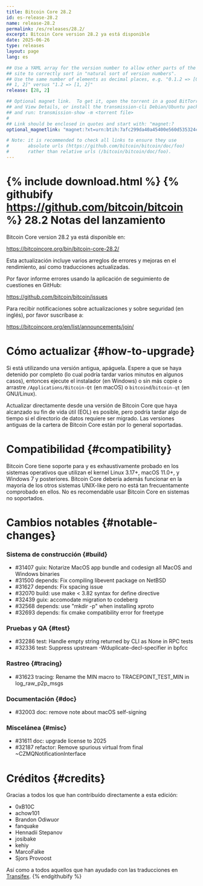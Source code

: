```yaml
---
title: Bitcoin Core 28.2
id: es-release-28.2
name: release-28.2
permalink: /es/releases/28.2/
excerpt: Bitcoin Core version 28.2 ya está disponible 
date: 2025-06-26
type: releases
layout: page
lang: es

## Use a YAML array for the version number to allow other parts of the
## site to correctly sort in "natural sort of version numbers".
## Use the same number of elements as decimal places, e.g. "0.1.2 => [0,
## 1, 2]" versus "1.2 => [1, 2]"
release: [28, 2]

## Optional magnet link.  To get it, open the torrent in a good BitTorrent client
## and View Details, or install the transmission-cli Debian/Ubuntu package
## and run: transmission-show -m <torrent file>
#
## Link should be enclosed in quotes and start with: "magnet:?
optional_magnetlink: "magnet:?xt=urn:btih:7afc299da40a45400e560d535324c7147fc47a20&dn=bitcoin-core-28.2&tr=udp%3A%2F%2Ftracker.openbittorrent.com%3A80&tr=udp%3A%2F%2Ftracker.opentrackr.org%3A1337%2Fannounce&tr=udp%3A%2F%2Ftracker.coppersurfer.tk%3A6969%2Fannounce&tr=udp%3A%2F%2Ftracker.leechers-paradise.org%3A6969%2Fannounce&tr=udp%3A%2F%2Fexplodie.org%3A6969%2Fannounce&tr=udp%3A%2F%2Ftracker.torrent.eu.org%3A451%2Fannounce&tr=udp%3A%2F%2Ftracker.bitcoin.sprovoost.nl%3A6969&ws=http%3A%2F%2Fbitcoincore.org%2Fbin%2F"

# Note: it is recommended to check all links to ensure they use
#       absolute urls (https://github.com/bitcoin/bitcoin/doc/foo)
#       rather than relative urls (/bitcoin/bitcoin/doc/foo).
---
```

{% include download.html %}
{% githubify https://github.com/bitcoin/bitcoin %}
28.2 Notas del lanzamiento
=====================

Bitcoin Core version 28.2 ya está disponible en:

  <https://bitcoincore.org/bin/bitcoin-core-28.2/>

Esta actualización incluye varios arreglos de errores y mejoras
en el rendimiento, así como traducciones actualizadas.

Por favor informe errores usando la aplicación de seguimiento de
cuestiones en GitHub:

  <https://github.com/bitcoin/bitcoin/issues>

Para recibir notificaciones sobre actualizaciones y sobre seguridad (en
inglés), por favor suscríbase a:

  <https://bitcoincore.org/en/list/announcements/join/>

Cómo actualizar {#how-to-upgrade}
==============

Si está utilizando una versión antigua, apáguela. Espere a que se
haya detenido por completo (lo cual podría tardar varios minutos en
algunos casos), entonces ejecute el instalador (en Windows) o sin más
copie o arrastre `/Applications/Bitcoin-Qt` (en macOS) o
`bitcoind`/`bitcoin-qt` (en GNU/Linux).

Actualizar directamente desde una versión de Bitcoin Core que haya
alcanzado su fin de vida útil (EOL) es posible, pero podría tardar
algo de tiempo si el directorio de datos requiere ser migrado. Las
versiones antiguas de la cartera de Bitcoin Core están por lo general
soportadas.

Compatibilidad {#compatibility}
==============

Bitcoin Core tiene soporte para y es exhaustivamente probado en los
sistemas operativos que utilizan el kernel Linux 3.17+, macOS 11.0+, y
Windows 7 y posteriores. Bitcoin Core debería además funcionar en la
mayoría de los otros sistemas UNIX-like pero no está tan
frecuentamente comprobado en ellos.  No es recomendable usar Bitcoin
Core en sistemas no soportados.

Cambios notables {#notable-changes}
===============

### Sistema de construcción {#build}

- #31407 guix: Notarize MacOS app bundle and codesign all MacOS and Windows binaries
- #31500 depends: Fix compiling libevent package on NetBSD
- #31627 depends: Fix spacing issue
- #32070 build: use make < 3.82 syntax for define directive
- #32439 guix: accomodate migration to codeberg
- #32568 depends: use "mkdir -p" when installing xproto
- #32693 depends: fix cmake compatibility error for freetype

### Pruebas y QA {#test}

- #32286 test: Handle empty string returned by CLI as None in RPC tests
- #32336 test: Suppress upstream -Wduplicate-decl-specifier in bpfcc

### Rastreo {#tracing}

- #31623 tracing: Rename the MIN macro to TRACEPOINT_TEST_MIN in log_raw_p2p_msgs

### Documentación {#doc}

- #32003 doc: remove note about macOS self-signing

### Miscelánea {#misc}

- #31611 doc: upgrade license to 2025
- #32187 refactor: Remove spurious virtual from final ~CZMQNotificationInterface

Créditos {#credits}
=======

Gracias a todos los que han contribuído directamente a esta edición:
- 0xB10C
- achow101
- Brandon Odiwuor
- fanquake
- Hennadii Stepanov
- josibake
- kehiy
- MarcoFalke
- Sjors Provoost

Así como a todos aquellos que han ayudado con las traducciones en
[Transifex](https://explore.transifex.com/bitcoin/bitcoin/).
{% endgithubify %}
